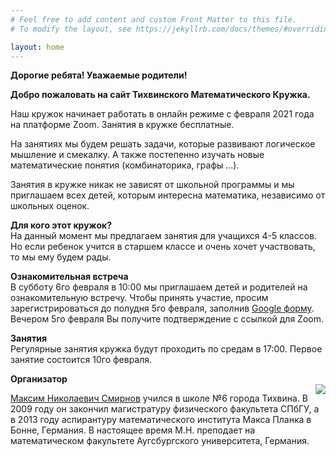 ```yaml
---
# Feel free to add content and custom Front Matter to this file.
# To modify the layout, see https://jekyllrb.com/docs/themes/#overriding-theme-defaults

layout: home
---
```


<strong>Дорогие ребята! Уважаемые родители!</strong>

<strong>Добро пожаловать на сайт Тихвинского Математического Кружка.</strong>

Наш кружок начинает работать в онлайн режиме с февраля 2021 года на платформе Zoom. Занятия в кружке бесплатные.

На занятиях мы будем решать задачи, которые развивают логическое мышление и смекалку. А также постепенно изучать новые математические понятия (комбинаторика, графы ...).

Занятия в кружке никак не зависят от школьной программы и мы приглашаем всех детей, которым интересна математика, независимо от школьных оценок.

<p>
<strong>Для кого этот кружок?</strong>
<br/>
На данный момент мы предлагаем занятия для учащихся 4-5 классов. Но если ребенок учится в старшем классе и очень хочет участвовать, то мы ему будем рады.
</p>



<p>
<strong>Ознакомительная встреча</strong>
<br/>
В субботу 6го февраля в 10:00 мы приглашаем детей и родителей на ознакомительную встречу. Чтобы принять участие, просим зарегистрироваться до полудня 5го февраля, заполнив
<a href="https://docs.google.com/forms/d/e/1FAIpQLSdenMkfo545CIxowtuUlXI_qO2XaGi7tzSvRoYFFQJOEchd8Q/viewform?usp=sf_link"> Google форму</a>. Вечером 5го февраля Вы получите подтверждение с ссылкой для Zoom.
</p>

<p>
<strong>Занятия</strong>
<br/>
Регулярные занятия кружка будут проходить по средам в 17:00. Первое занятие состоится 10го февраля.
</p>


<p>
<strong>Организатор</strong>

<br/>

<img style="float: right" class="col one right" src="{{ site.baseurl }}/img/prof_pic.png">

<a href="https://www.uni-augsburg.de/de/fakultaet/mntf/math/prof/alg/arbeitsgruppe/smirnov/"> Максим Николаевич Смирнов</a> учился в школе №6 города Тихвина. В 2009 году он закончил магистратуру физического факультета СПбГУ, а в 2013 году аспирантуру математическoго института Макса Планка в Бонне, Германия. В настоящее время М.Н. преподает на математическом факультете Аугсбургского университета, Германия.
</p>
